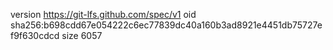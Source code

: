version https://git-lfs.github.com/spec/v1
oid sha256:b698cdd67e054222c6ec77839dc40a160b3ad8921e4451db75727ef9f630cdcd
size 6057
